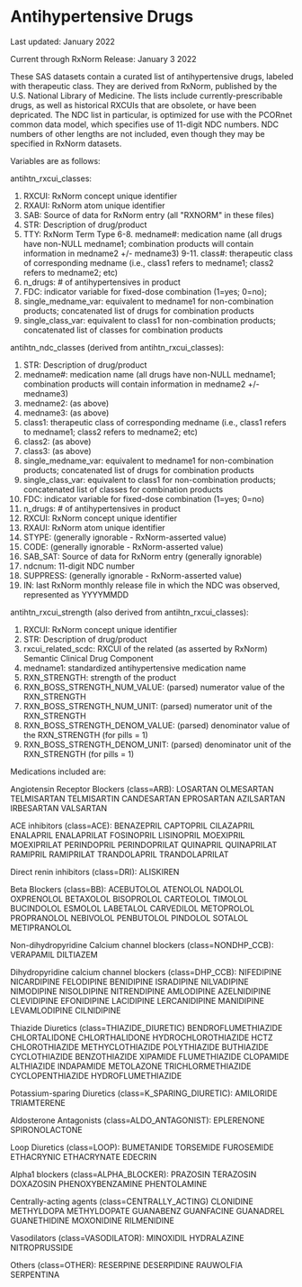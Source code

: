 # Antihypertensive Drugs

Last updated:  January 2022

Current through RxNorm Release: January 3 2022


These SAS datasets contain a curated list of antihypertensive drugs, labeled with therapeutic class. They are derived from RxNorm, published by the U.S. National Library of Medicine. The lists include currently-prescribable drugs, as well as historical RXCUIs that are obsolete, or have been depricated. The NDC list in particular, is optimized for use with the PCORnet common data model, which specifies use of 11-digit NDC numbers. NDC numbers of other lengths are not included, even though they may be specified in RxNorm datasets.



Variables are as follows:

antihtn_rxcui_classes:
1. RXCUI: RxNorm concept unique identifier
2. RXAUI: RxNorm atom unique identifier
3. SAB: Source of data for RxNorm entry (all "RXNORM" in these files)
4. STR:  Description of drug/product
5. TTY:  RxNorm Term Type
6-8. medname#:  medication name (all drugs have non-NULL medname1; combination products will contain information in medname2 +/- medname3)
9-11. class#: therapeutic class of corresponding medname (i.e., class1 refers to medname1; class2 refers to medname2; etc)
12. n_drugs: # of antihypertensives in product
13. FDC:  indicator variable for fixed-dose combination (1=yes; 0=no);
14. single_medname_var:  equivalent to medname1 for non-combination products; concatenated list of drugs for combination products
15. single_class_var: equivalent to class1 for non-combination products; concatenated list of classes for combination products

antihtn_ndc_classes (derived from antihtn_rxcui_classes):
1. STR:  Description of drug/product
2. medname#:  medication name (all drugs have non-NULL medname1; combination products will contain information in medname2 +/- medname3)
3. medname2:  (as above)
4. medname3:  (as above)
5. class1: therapeutic class of corresponding medname (i.e., class1 refers to medname1; class2 refers to medname2; etc)
6. class2: (as above)
7. class3: (as above) 
8. single_medname_var:  equivalent to medname1 for non-combination products; concatenated list of drugs for combination products
9. single_class_var: equivalent to class1 for non-combination products; concatenated list of classes for combination products
10. FDC:  indicator variable for fixed-dose combination (1=yes; 0=no)
11. n_drugs: # of antihypertensives in product
12. RXCUI: RxNorm concept unique identifier
13. RXAUI: RxNorm atom unique identifier
14. STYPE: (generally ignorable - RxNorm-asserted value)
15. CODE: (generally ignorable - RxNorm-asserted value)
16. SAB_SAT: Source of data for RxNorm entry (generally ignorable)
17. ndcnum:  11-digit NDC number
31. SUPPRESS: (generally ignorable - RxNorm-asserted value)
32. IN:  last RxNorm monthly release file in which the NDC was observed, represented as YYYYMMDD

antihtn_rxcui_strength (also derived from antihtn_rxcui_classes):
1. RXCUI: RxNorm concept unique identifier
2. STR:  Description of drug/product
3. rxcui_related_scdc: RXCUI of the related (as asserted by RxNorm) Semantic Clinical Drug Component 
4. medname1:  standardized antihypertensive medication name
5. RXN_STRENGTH:  strength of the product
6. RXN_BOSS_STRENGTH_NUM_VALUE:  (parsed) numerator value of the RXN_STRENGTH
7. RXN_BOSS_STRENGTH_NUM_UNIT: (parsed) numerator unit of the RXN_STRENGTH
8. RXN_BOSS_STRENGTH_DENOM_VALUE: (parsed) denominator value of the RXN_STRENGTH (for pills = 1)
9. RXN_BOSS_STRENGTH_DENOM_UNIT: (parsed) denominator unit of the RXN_STRENGTH (for pills = 1)


Medications included are:

Angiotensin Receptor Blockers (class=ARB):
LOSARTAN
OLMESARTAN
TELMISARTAN
TELMISARTIN
CANDESARTAN
EPROSARTAN
AZILSARTAN
IRBESARTAN
VALSARTAN

ACE inhibitors (class=ACE):
BENAZEPRIL
CAPTOPRIL
CILAZAPRIL
ENALAPRIL
ENALAPRILAT
FOSINOPRIL
LISINOPRIL
MOEXIPRIL
MOEXIPRILAT
PERINDOPRIL
PERINDOPRILAT
QUINAPRIL
QUINAPRILAT
RAMIPRIL
RAMIPRILAT
TRANDOLAPRIL
TRANDOLAPRILAT

Direct renin inhibitors (class=DRI):
ALISKIREN

Beta Blockers (class=BB):
ACEBUTOLOL
ATENOLOL
NADOLOL
OXPRENOLOL
BETAXOLOL
BISOPROLOL
CARTEOLOL
TIMOLOL
BUCINDOLOL
ESMOLOL
LABETALOL
CARVEDILOL
METOPROLOL
PROPRANOLOL
NEBIVOLOL
PENBUTOLOL
PINDOLOL
SOTALOL
METIPRANOLOL

Non-dihydropyridine Calcium channel blockers (class=NONDHP_CCB):
VERAPAMIL
DILTIAZEM

Dihydropyridine calcium channel blockers (class=DHP_CCB):
NIFEDIPINE
NICARDIPINE
FELODIPINE
BENIDIPINE
ISRADIPINE
NILVADIPINE
NIMODIPINE
NISOLDIPINE
NITRENDIPINE
AMLODIPINE
AZELNIDIPINE
CLEVIDIPINE
EFONIDIPINE
LACIDIPINE
LERCANIDIPINE
MANIDIPINE
LEVAMLODIPINE
CILNIDIPINE

Thiazide Diuretics (class=THIAZIDE_DIURETIC)
BENDROFLUMETHIAZIDE
CHLORTALIDONE
CHLORTHALIDONE
HYDROCHLOROTHIAZIDE
HCTZ
CHLOROTHIAZIDE
METHYCLOTHIAZIDE
POLYTHIAZIDE
BUTHIAZIDE
CYCLOTHIAZIDE
BENZOTHIAZIDE
XIPAMIDE
FLUMETHIAZIDE
CLOPAMIDE
ALTHIAZIDE
INDAPAMIDE
METOLAZONE
TRICHLORMETHIAZIDE
CYCLOPENTHIAZIDE
HYDROFLUMETHIAZIDE

Potassium-sparing Diuretics (class=K_SPARING_DIURETIC):
AMILORIDE
TRIAMTERENE

Aldosterone Antagonists (class=ALDO_ANTAGONIST):
EPLERENONE
SPIRONOLACTONE

Loop Diuretics (class=LOOP):
BUMETANIDE
TORSEMIDE
FUROSEMIDE
ETHACRYNIC
ETHACRYNATE
EDECRIN

Alpha1 blockers (class=ALPHA_BLOCKER):
PRAZOSIN
TERAZOSIN
DOXAZOSIN
PHENOXYBENZAMINE
PHENTOLAMINE

Centrally-acting agents (class=CENTRALLY_ACTING)
CLONIDINE
METHYLDOPA
METHYLDOPATE
GUANABENZ
GUANFACINE
GUANADREL
GUANETHIDINE
MOXONIDINE
RILMENIDINE

Vasodilators (class=VASODILATOR):
MINOXIDIL
HYDRALAZINE
NITROPRUSSIDE

Others (class=OTHER):
RESERPINE
DESERPIDINE
RAUWOLFIA
SERPENTINA


